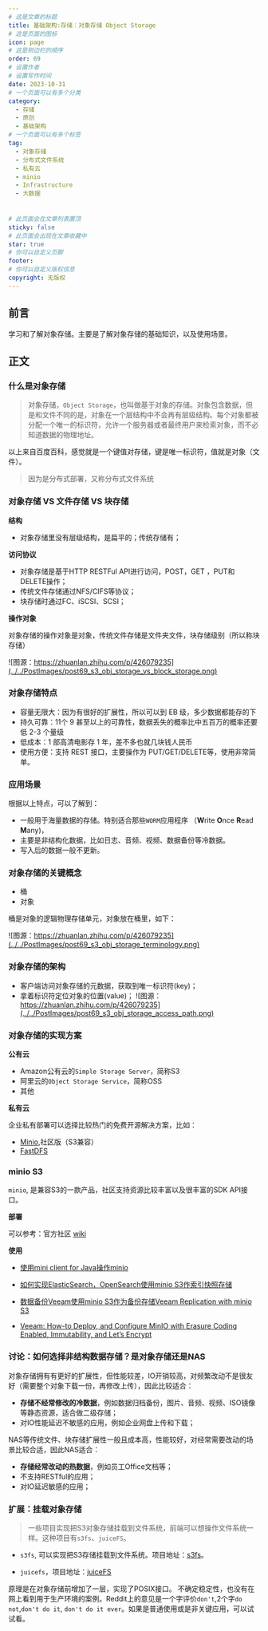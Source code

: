 ```yaml
---
# 这是文章的标题
title: 基础架构:存储：对象存储 Object Storage
# 这是页面的图标
icon: page
# 这是侧边栏的顺序
order: 69
# 设置作者
# 设置写作时间
date: 2023-10-31
# 一个页面可以有多个分类
category:
  - 存储
  - 原创
  - 基础架构
# 一个页面可以有多个标签
tag:
  - 对象存储
  - 分布式文件系统
  - 私有云
  - minio
  - Infrastructure
  - 大数据


# 此页面会在文章列表置顶
sticky: false
# 此页面会出现在文章收藏中
star: true
# 你可以自定义页脚
footer: 
# 你可以自定义版权信息
copyright: 无版权
---
```




## 前言

学习和了解对象存储。主要是了解对象存储的基础知识，以及使用场景。



## 正文

### 什么是对象存储

> 对象存储，`Object Storage`，也叫做基于对象的存储。对象包含数据，但是和文件不同的是，对象在一个层结构中不会再有层级结构。每个对象都被分配一个唯一的标识符，允许一个服务器或者最终用户来检索对象，而不必知道数据的物理地址。

以上来自百度百科，感觉就是一个键值对存储，键是唯一标识符，值就是对象（文件）。

> 因为是分布式部署，又称分布式文件系统




### 对象存储 VS 文件存储 VS 块存储

**结构**
- 对象存储里没有层级结构，是扁平的；传统存储有；

**访问协议**
- 对象存储是基于HTTP RESTFul API进行访问，POST，GET ，PUT和 DELETE操作；
- 传统文件存储通过NFS/CIFS等协议；
- 块存储时通过FC、iSCSI、SCSI；

**操作对象**

 对象存储的操作对象是对象，传统文件存储是文件夹文件，块存储级别（所以称块存储）

![图源：https://zhuanlan.zhihu.com/p/426079235](../../PostImages/post69_s3_obj_storage_vs_block_storage.png)

 ### 对象存储特点

  - 容量无限大：因为有很好的扩展性，所以可以到 EB 级，多少数据都能存的下
  - 持久可靠：11个 9 甚至以上的可靠性，数据丢失的概率比中五百万的概率还要低 2-3 个量级
  - 低成本：1 部高清电影存 1 年，差不多也就几块钱人民币
  - 使用方便：支持 REST 接口，主要操作为 PUT/GET/DELETE等，使用非常简单。

  ### 应用场景

根据以上特点，可以了解到：

  - 一般用于海量数据的存储。特别适合那些`WORM`应用程序 （**W**rite **O**nce **R**ead **M**any)，
  - 主要是非结构化数据，比如日志、音频、视频、数据备份等冷数据。
  - 写入后的数据一般不更新。

  ### 对象存储的关键概念

  - 桶
  - 对象

桶是对象的逻辑物理存储单元，对象放在桶里，如下：

  ![图源：https://zhuanlan.zhihu.com/p/426079235](../../PostImages/post69_s3_obj_storage_terminology.png)


 ### 对象存储的架构

 - 客户端访问对象存储的元数据，获取到唯一标识符(key)；
 - 拿着标识符定位对象的位置(value)；
 ![图源：https://zhuanlan.zhihu.com/p/426079235](../../PostImages/post69_s3_obj_storage_access_path.png)

 ### 对象存储的实现方案

 **公有云**

 - Amazon公有云的`Simple Storage Server`，简称S3
 - 阿里云的`Object Storage Service`，简称OSS
 - 其他

**私有云**

企业私有部署可以选择比较热门的免费开源解决方案，比如：

- [Minio](https://min.io/docs/minio/kubernetes/upstream/administration/minio-console.html),社区版（S3兼容）
- [FastDFS](https://baidu.com)

### minio S3

`minio`, 是兼容S3的一款产品，社区支持资源比较丰富以及很丰富的SDK API接口。


**部署**

可以参考：官方社区 [wiki](https://min.io/docs/minio/kubernetes/upstream/administration/minio-console.html)

**使用**



-  [使用mini client for Java操作minio](https://zhuanlan.zhihu.com/p/654273720)


- [如何实现ElasticSearch，OpenSearch使用minio S3作索引快照存储](https://opensearch.org/docs/1.0/opensearch/snapshot-restore/#register-repository)


- [数据备份Veeam使用minio S3作为备份存储Veeam Replication with minio S3](https://min.io/docs/minio/linux/integrations/using-minio-with-veeam.html)

- [Veeam: How-to Deploy, and Configure MinIO with Erasure Coding Enabled, Immutability, and Let’s Encrypt](https://jorgedelacruz.uk/2020/07/22/veeam-how-to-deploy-and-configure-minio-with-erasure-coding-enabled-immutability-and-lets-encrypt/)

### 讨论：如何选择非结构数据存储？是对象存储还是NAS

对象存储拥有有更好的扩展性，但性能较差，IO开销较高，对频繁改动不是很友好（需要整个对象下载一份，再修改上传），因此比较适合：

- **存储不经常修改的冷数据**，例如数据归档备份，图片、音频、视频、ISO镜像等静态资源，适合做二级存储；
- 对IO性能延迟不敏感的应用，例如企业网盘上传和下载；

NAS等传统文件、块存储扩展性一般且成本高，性能较好，对经常需要改动的场景比较合适，因此NAS适合：

- **存储经常改动的热数据**，例如员工Office文档等；
- 不支持RESTful的应用；
- 对IO延迟敏感的应用；



### 扩展：挂载对象存储

> 一些项目实现把S3对象存储挂载到文件系统，前端可以想操作文件系统一样。这种项目有`s3fs`、`juiceFS`。


- `s3fs`, 可以实现把S3存储挂载到文件系统。项目地址：[s3fs](https://github.com/s3fs-fuse/s3fs-fuse)。

- `juicefs`，项目地址：[juiceFS](https://github.com/juicedata/juicefs)

原理是在对象存储前增加了一层，实现了POSIX接口。
不确定稳定性，也没有在网上看到用于生产环境的案例。Reddit上的意见是一个字评价`don't`,2个字`do not`,`don't do it`, `don't do it ever`。如果是普通使用或是非关键应用，可以试试看。
